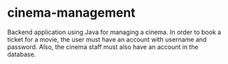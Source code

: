 # cinema-management
Backend application using Java for managing a cinema. In order to book a ticket for a movie, the user must have an account with username and password. Also, the cinema staff must also have an account in the database. 
